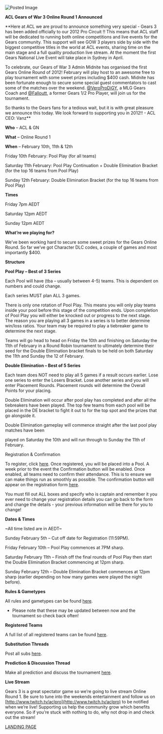 ![Posted Image](http://i282.photobucket.com/albums/kk259/ilt12/GOR1.png)





**ACL Gears of War 3 Online Round 1 Announced**





**Here at ACL we are proud to announce something very special - Gears 3 has been added officially to our 2012 Pro Circuit !! This means that ACL staff will be dedicated to running both online competitions and live events for the Gears community. This support will see GOW 3 players side by side with the biggest competitive titles in the world at ACL events, sharing time on the main stage and a full quality production live stream. At the moment the first Gears National Live Event will take place in Sydney in April.





To celebrate, our Gears of War 3 Admin Midnite has organised the first Gears Online Round of 2012! February will play host to an awesome free to play tournament with some sweet prizes including $400 cash. Midnite has been fortunate enough to secure some special guest commentators to cast some of the matches over the weekend. 
[@VeroProDiGY](http://www.twitter.com/VeroProDiGY), a MLG Gears Coach and 
[@Falloutt](http://www.twitter.com/Falloutt), a former Gears 1/2 Pro Player, will join us for the tournament.





So thanks to the Gears fans for a tedious wait, but it is with great pleasure we announce this today. We look forward to supporting you in 2012!!  - ACL CEO: Vanz**






**Who**
 – ACL & GN



**What**
 – Online Round 1



**When**
 – February 10th, 11th & 12th





Friday 10th February: Pool Play (for all teams)


Saturday 11th February: Pool Play Continuation + Double Elimination Bracket (for the top 16 teams from Pool Play)


Sunday 12th February: Double Elimination Bracket (for the top 16 teams from Pool Play)






**Times**


Friday 7pm AEDT


Saturday 12pm AEDT


Sunday 12pm AEDT









**What’re we playing for?**


We’ve been working hard to secure some sweet prizes for the Gears Online Round. So far we’ve got Character DLC codes, a couple of games and most importantly $400.






**Structure**





**Pool Play – Best of 3 Series**


Each Pool will have (tba – usually between 4-5) teams. This is dependent on numbers and could change.


Each series MUST plan ALL 3 games.


There is only one rotation of Pool Play. This means you will only play teams inside your pool before this stage of the competition ends. Upon completion of Pool Play you will either be knocked out or progress to the next stage. The reason you are playing all 3 games in a series is to better determine win/loss ratios. Your team may be required to play a tiebreaker game to determine the next stage.





Teams will go head to head on Friday the 10th and finishing on Saturday the 11th of February in a Round Robin tournament to ultimately determine their seed for the Double Elimination bracket finals to be held on both Saturday the 11th and Sunday the 12 of February.






**Double Elimination – Best of 5 Series**


Each team does NOT need to play all 5 games if a result occurs earlier.  Lose one series to enter the Losers Bracket. Lose another series and you will enter Placement Rounds. Placement rounds will determine the Overall Points for your placing.





Double Elimination will occur after pool play has completed and after all the tiebreakers have been played. The top few teams from each pool will be placed in the DE bracket to fight it out to for the top spot and the prizes that go alongside it.


Double Elimination gameplay will commence straight after the last pool play matches have been 


played on Saturday the 10th and will run through to Sunday the 11th of February.


Registration & Confirmation


To register, click 
[here](http://registration.aclpro.com.au/?e=61). Once registered, you will be placed into a Pool. A week prior to the event the Confirmation button will be enabled. Once enabled, all teams need to confirm their attendance. This is to ensure we can make things run as smoothly as possible. The confirmation button will appear on the registration form 
[here](http://registration.aclpro.com.au/?e=61).





You must fill out ALL boxes and specify who is captain and remember it you ever need to change your registration details you can go back to the form and change the details -  your previous information will be there for you to change!


 



**Dates & Times**


~All time listed are in AEDT~





Sunday February 5th – Cut off date for Registration (11:59PM).


Friday February 10th – Pool Play commences at 7PM sharp.


Saturday February 11th – Finish off the final rounds of Pool Play then start the Double Elimination Bracket commencing at 12pm sharp.


Sunday February 12th – Double Elimination Bracket commences at 12pm sharp (earlier depending on how many games were played the night before).






**Rules & Gametypes**


All rules and gametypes can be found 
[here](http://www.aclpro.com.au/procircuit/gears-2012-rules).


- Please note that these may be updated between now and the tournament so check back often!






**Registered Teams**


A full list of all registered teams can be found 
[here](http://www.aclpro.com.au/2012/events/gears/acl-gears3-r1-rego).






**Substitution Threads**


Post all subs 
[here](http://www.aclpro.com.au/forums/topic/16352-acl-gears-3-or1-substitution-thread/).






**Prediction & Discussion Thread**


Make all prediction and discuss the tournament 
[here](http://www.aclpro.com.au/forums/topic/16341-acl-gears-of-war-3-or1-predictions-and-discussion-thread/).






**Live Stream**


Gears 3 is a great spectator game so we’re going to live stream Online Round 1. Be sure to tune into the weekends entertainment and follow us on 
[http://www.twitch.tv/aclpro](http://www.twitch.tv/aclpro) to be notified when we’re live! Supporting us help the community grow which benefits everyone. So if you’re stuck with nothing to do, why not drop in and check out the stream!









[LANDING PAGE](http://www.aclpro.com.au/2012/events/gears/acl-gears3-r1-landing-page#)